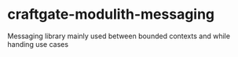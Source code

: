 # craftgate-modulith-messaging
Messaging library mainly used between bounded contexts and while handing use cases
